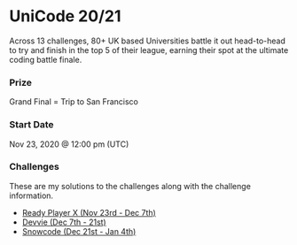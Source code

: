 # UniCode 20/21
Across 13 challenges, 80+ UK based Universities battle it out head-to-head to try and finish in the top 5 of their league, earning their spot at the ultimate coding battle finale.

### Prize
Grand Final = Trip to San Francisco

### Start Date
Nov 23, 2020 @ 12:00 pm (UTC)

### Challenges
These are my solutions to the challenges along with the challenge information.
* [Ready Player X (Nov 23rd - Dec 7th)](./src/main/java/com/rtm516/showcode/ready_player_x/README.md)
* [Devvie (Dec 7th - 21st)](./src/main/java/com/rtm516/showcode/devvie/README.md)
* [Snowcode (Dec 21st - Jan 4th)](./src/main/java/com/rtm516/showcode/snowcode/README.md)
